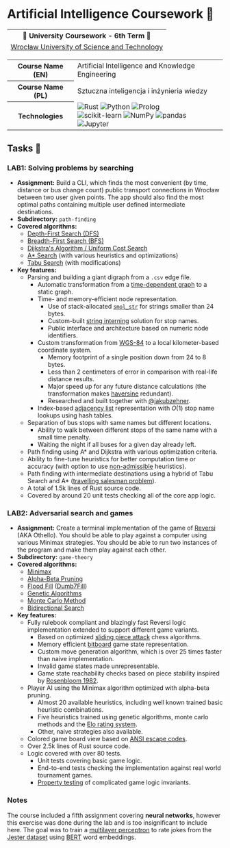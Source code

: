 # Artificial Intelligence Coursework 🧠
<table align="center">
  <thead>
    <tr><th colspan="2">🏫 University Coursework - 6th Term 🏫</th></tr>
    <tr><td colspan="2"><a href="https://pwr.edu.pl/en/">Wrocław University of Science and Technology</a></td></tr>
  </thead>
</table>
<table align="center">
  <tbody>
    <tr>
      <th>Course Name (EN)</th>
      <td>Artificial Intelligence and Knowledge Engineering</td>
    </tr>
    <tr>
      <th>Course Name (PL)</th>
      <td>Sztuczna inteligencja i inżynieria wiedzy</td>
    </tr>
    <tr>
      <th>Technologies</th>
      <td>
        <img src="https://img.shields.io/badge/Rust-000000?logo=rust&logoColor=white" alt="Rust" />
        <img src="https://img.shields.io/badge/Python-3670A0?logo=python&logoColor=ffdd54" alt="Python" />
        <img src="https://img.shields.io/badge/Prolog-E11B22" alt="Prolog" />
        <br/>
        <img src="https://img.shields.io/badge/scikit--learn-F7931E?logo=scikit-learn&logoColor=white" alt="scikit-learn" />
        <img src="https://img.shields.io/badge/NumPy-013243?logo=numpy&logoColor=white" alt="NumPy" />
        <img src="https://img.shields.io/badge/pandas-150458?logo=pandas&logoColor=white" alt="pandas" />
        <img src="https://img.shields.io/badge/Jupyter-FA0F00?logo=jupyter&logoColor=white" alt="Jupyter" />
      </td>
    </tr>
  </tbody>
</table>

## Tasks 📝
### LAB1: Solving problems by searching
- **Assignment:** Build a CLI, which finds the most convenient (by time, distance or bus change count) public transport connections in Wrocław between two user given points. The app should also find the most optimal paths containing multiple user defined intermediate destinations.
- **Subdirectory:** `path-finding`
- **Covered algorithms:**
  - [Depth-First Search (DFS)](https://en.wikipedia.org/wiki/Depth-first_search)
  - [Breadth-First Search (BFS)](https://en.wikipedia.org/wiki/Breadth-first_search)
  - [Dijkstra's Algorithm / Uniform Cost Search](https://en.wikipedia.org/wiki/Dijkstra%27s_algorithm)
  - [A* Search](https://en.wikipedia.org/wiki/A*_search_algorithm) (with various heuristics and optimizations)
  - [Tabu Search](https://en.wikipedia.org/wiki/Tabu_search) (with modifications)
- **Key features:**
  - Parsing and building a giant digraph from a `.csv` edge file.
    - Automatic transformation from a [time-dependent graph](https://link.springer.com/article/10.1007/s41019-019-00105-0) to a static graph.
    - Time- and memory-efficient node representation.
      - Use of stack-allocated [`smol_str`](https://github.com/rust-analyzer/smol_str) for strings smaller than 24 bytes.
      - Custom-built [string interning](https://en.wikipedia.org/wiki/String_interning) solution for stop names.
      - Public interface and architecture based on numeric node identifiers.
    - Custom transformation from [WGS-84](https://en.wikipedia.org/wiki/World_Geodetic_System#WGS84) to a local kilometer-based coordinate system.
      - Memory footprint of a single position down from 24 to 8 bytes.
      - Less than 2 centimeters of error in comparison with real-life distance results.
      - Major speed up for any future distance calculations (the transformation makes [haversine](https://en.wikipedia.org/wiki/Haversine_formula) redundant).
      - Researched and built together with [@jakubzehner](https://github.com/jakubzehner).
    - Index-based [adjacency list](https://en.wikipedia.org/wiki/Adjacency_list) representation with $O(1)$ stop name lookups using hash tables.
  - Separation of bus stops with same names but different locations.
    - Ability to walk between different stops of the same name with a small time penalty.
    - Waiting the night if all buses for a given day already left.
  - Path finding using A* and Dijkstra with various optimization criteria.
  - Ability to fine-tune heuristics for better computation time or accuracy (with option to use [non-admissible](https://en.wikipedia.org/wiki/Admissible_heuristic) heuristics).
  - Path finding with intermediate destinations using a hybrid of Tabu Search and A* ([travelling salesman problem](https://en.wikipedia.org/wiki/Travelling_salesman_problem)).
  - A total of 1.5k lines of Rust source code.
  - Covered by around 20 unit tests checking all of the core app logic.

### LAB2: Adversarial search and games
- **Assignment:** Create a terminal implementation of the game of [Reversi](https://en.wikipedia.org/wiki/Reversi) (AKA Othello). You should be able to play against a computer using various Minimax strategies. You should be able to run two instances of the program and make them play against each other.
- **Subdirectory:** `game-theory`
- **Covered algorithms:**
  - [Minimax](https://en.wikipedia.org/wiki/Minimax)
  - [Alpha-Beta Pruning](https://en.wikipedia.org/wiki/Alpha%E2%80%93beta_pruning)
  - [Flood Fill](https://en.wikipedia.org/wiki/Flood_fill) ([Dumb7Fill](https://www.chessprogramming.org/Dumb7Fill))
  - [Genetic Algorithms](https://en.wikipedia.org/wiki/Genetic_algorithm)
  - [Monte Carlo Method](https://en.wikipedia.org/wiki/Monte_Carlo_method)
  - [Bidirectional Search](https://en.wikipedia.org/wiki/Bidirectional_search)
- **Key features:**
  - Fully rulebook compliant and blazingly fast Reversi logic implementation extended to support different game variants.
    - Based on optimized [sliding piece attack](https://www.chessprogramming.org/Sliding_Piece_Attacks) chess algorithms.
    - Memory efficient [bitboard](https://www.chessprogramming.org/Bitboards) game state representation.
    - Custom move generation algorithm, which is over 25 times faster than naive implementation.
    - Invalid game states made unrepresentable.
    - Game state reachability checks based on piece stability inspired by [Rosenbloom 1982](https://stacks.stanford.edu/file/druid:wk764yw7162/wk764yw7162.pdf).
  - Player AI using the Minimax algorithm optimized with alpha-beta pruning.
    - Almost 20 available heuristics, including well known trained basic heuristic combinations.
    - Five heuristics trained using genetic algorithms, monte carlo methods and the [Elo rating system](https://en.wikipedia.org/wiki/Elo_rating_system).
    - Other, naive strategies also available.
  - Colored game board view based on [ANSI escape codes](https://en.wikipedia.org/wiki/ANSI_escape_code).
  - Over 2.5k lines of Rust source code.
  - Logic covered with over 80 tests.
    - Unit tests covering basic game logic.
    - End-to-end tests checking the implementation against real world tournament games.
    - [Property testing](https://en.wikipedia.org/wiki/Software_testing#Property_testing) of complicated game logic invariants.

### Notes
The course included a fifth assignment covering **neural networks**, however this exercise was done during the lab and is too insignificant to include here. The goal was to train a [multilayer perceptron](https://en.wikipedia.org/wiki/Multilayer_perceptron) to rate jokes from the [Jester dataset](https://eigentaste.berkeley.edu/dataset/) using [BERT](https://en.wikipedia.org/wiki/BERT_(language_model)) word embeddings.
